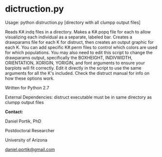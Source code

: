 # dictruction.py

Usage: python distruction.py [directory with all clumpp output files]

Reads K#.indq files in a directory. Makes a K#.popq file for each
to allow visualizing each individual as a separate, labeled bar.
Creates a drawparams file for each K for distruct, then creates
an output graphic for each K. You can add specific K#.perm files
to control which colors are used for which populations. You may also
need to edit this script to change the drawparams output, specifically
the BOXHEIGHT, INDIVWIDTH, ORIENTATION, XORIGIN, YORIGIN, and font
arguments to ensure your barplots will fit correctly. Edit it directly
in the script to use the same arguments for all the K's included.
Check the distruct manual for info on how these options work.


Written for Python 2.7

External Dependencies: distruct executable must be in same directory as clumpp output files


**Contact:**

Daniel Portik, PhD

Postdoctoral Researcher

University of Arizona

daniel.portik@gmail.com
